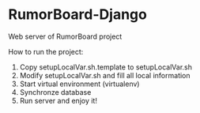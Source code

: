 RumorBoard-Django
=================

Web server of RumorBoard project


How to run the project:<br/>
1. Copy setupLocalVar.sh.template to setupLocalVar.sh<br/>
2. Modify setupLocalVar.sh and fill all local information<br/>
3. Start virtual environment (virtualenv)<br/>
4. Synchronze database<br/>
5. Run server and enjoy it!<br/>
